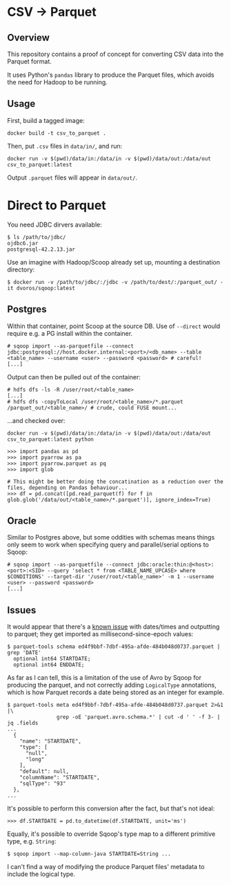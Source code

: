 # CSV -> Parquet

## Overview

This repository contains a proof of concept for converting CSV data into the Parquet format.

It uses Python's `pandas` library to produce the Parquet files, which avoids the need for Hadoop to be running.

## Usage

First, build a tagged image:
```
docker build -t csv_to_parquet .
```
Then, put `.csv` files in `data/in/`, and run:
```
docker run -v $(pwd)/data/in:/data/in -v $(pwd)/data/out:/data/out csv_to_parquet:latest
```
Output `.parquet` files will appear in `data/out/`.

# Direct to Parquet

You need JDBC dirvers available:

```
$ ls /path/to/jdbc/
ojdbc6.jar
postgresql-42.2.13.jar
```

Use an imagine with Hadoop/Scoop already set up, mounting a destination directory:

```
$ docker run -v /path/to/jdbc/:/jdbc -v /path/to/dest/:/parquet_out/ -it dvoros/sqoop:latest
```

## Postgres

Within that container, point Scoop at the source DB. Use of `--direct` would require e.g. a PG install within the container.

```
# sqoop import --as-parquetfile --connect jdbc:postgresql://host.docker.internal:<port>/<db_name> --table <table_name> --username <user> --password <password> # careful!
[...]
```

Output can then be pulled out of the container:

```
# hdfs dfs -ls -R /user/root/<table_name>
[...]
# hdfs dfs -copyToLocal /user/root/<table_name>/*.parquet /parquet_out/<table_name>/ # crude, could FUSE mount...
```

...and checked over:

```
docker run -v $(pwd)/data/in:/data/in -v $(pwd)/data/out:/data/out csv_to_parquet:latest python
```

```
>>> import pandas as pd
>>> import pyarrow as pa
>>> import pyarrow.parquet as pq
>>> import glob

# This might be better doing the concatination as a reduction over the files, depending on Pandas behaviour...
>>> df = pd.concat([pd.read_parquet(f) for f in glob.glob('/data/out/<table_name>/*.parquet')], ignore_index=True)
```

## Oracle

Similar to Postgres above, but some oddities with schemas means things only seem to work when specifying query and parallel/serial options to Sqoop:

```
# sqoop import --as-parquetfile --connect jdbc:oracle:thin:@<host>:<port>:<SID> --query 'select * from <TABLE_NAME_UPCASE> where $CONDITIONS' --target-dir '/user/root/<table_name>' -m 1 --username <user> --password <password>
[...]
```

## Issues

It would appear that there's a [known issue](https://community.cloudera.com/t5/Support-Questions/SQOOP-IMPORT-map-column-hive-ignored/td-p/45369/page/2) with dates/times and outputting to parquet; they get imported as millisecond-since-epoch values:

```
$ parquet-tools schema ed4f9bbf-7dbf-495a-afde-484b048d0737.parquet | grep 'DATE'
  optional int64 STARTDATE;
  optional int64 ENDDATE;
```

As far as I can tell, this is a limitation of the use of Avro by Sqoop for producing the parquet, and not correctly adding `LogicalType` annotations, which is how Parquet records a date being stored as an integer for example.

```
$ parquet-tools meta ed4f9bbf-7dbf-495a-afde-484b048d0737.parquet 2>&1 |\
                grep -oE 'parquet.avro.schema.*' | cut -d ' ' -f 3- | jq .fields
...
  {
    "name": "STARTDATE",
    "type": [
      "null",
      "long"
    ],
    "default": null,
    "columnName": "STARTDATE",
    "sqlType": "93"
  },
...
```

It's possible to perform this conversion after the fact, but that's not ideal:

```
>>> df.STARTDATE = pd.to_datetime(df.STARTDATE, unit='ms')
```

Equally, it's possible to override Sqoop's type map to a different primitive type, e.g. `String`:
```
$ sqoop import --map-column-java STARTDATE=String ...
```

I can't find a way of modifying the produce Parquet files' metadata to include the logical type.
